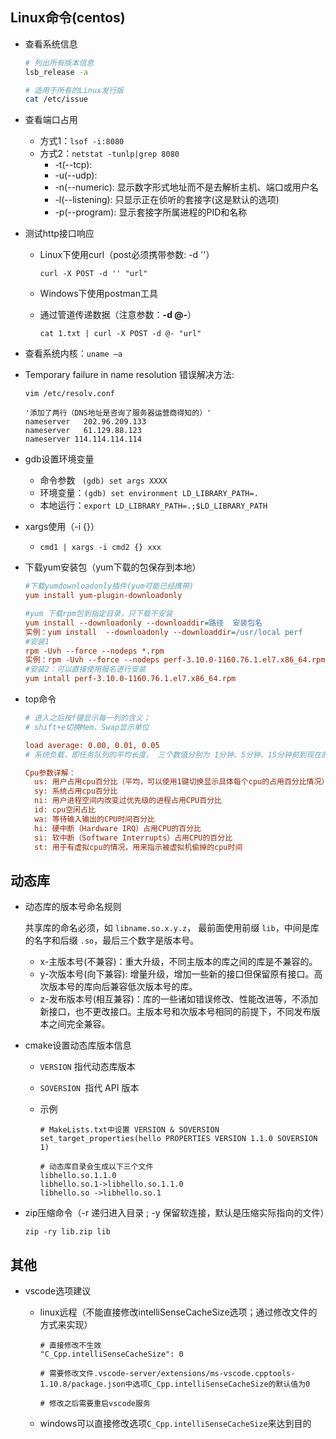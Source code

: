 ## Linux命令(centos)

- 查看系统信息

  ```sh
  # 列出所有版本信息
  lsb_release -a
  
  # 适用于所有的Linux发行版
  cat /etc/issue
  ```

- 查看端口占用
  - 方式1：`lsof -i:8080`
  - 方式2：`netstat -tunlp|grep 8080` 
    - -t(--tcp): 
    - -u(--udp): 
    - -n(--numeric): 显示数字形式地址而不是去解析主机、端口或用户名
    - -l(--listening): 只显示正在侦听的套接字(这是默认的选项)
    - -p(--program):  显示套接字所属进程的PID和名称

- 测试http接口响应

  - Linux下使用curl（post必须携带参数: -d ''）

    `curl -X POST -d '' "url"`

  - Windows下使用postman工具

  - 通过管道传递数据（注意参数：**-d @-**）

    `cat 1.txt | curl -X POST -d @- "url"`
  
- 查看系统内核：`uname –a`

- Temporary failure in name resolution 错误解决方法:

  ```
  vim /etc/resolv.conf
  
  '添加了两行（DNS地址是咨询了服务器运营商得知的）'
  nameserver   202.96.209.133
  nameserver   61.129.88.123
  nameserver 114.114.114.114
  ```

- gdb设置环境变量
  - 命令参数 ` (gdb) set args XXXX`
  - 环境变量：`(gdb) set environment LD_LIBRARY_PATH=.`
  - 本地运行：`export LD_LIBRARY_PATH=.;$LD_LIBRARY_PATH`
  
- xargs使用（-i {}）

  - `cmd1 | xargs -i cmd2 {} xxx`
  
- 下载yum安装包（yum下载的包保存到本地）

  ```ini
  #下载yumdownloadonly插件(yum可能已经携带)
  yum install yum-plugin-downloadonly
  
  #yum 下载rpm包到指定目录，只下载不安装
  yum install --downloadonly --downloaddir=路径  安装包名
  实例：yum install  --downloadonly --downloaddir=/usr/local perf
  #安装1
  rpm -Uvh --force --nodeps *.rpm
  实例：rpm -Uvh --force --nodeps perf-3.10.0-1160.76.1.el7.x86_64.rpm
  #安装2：可以直接使用报名进行安装
  yum intall perf-3.10.0-1160.76.1.el7.x86_64.rpm
  ```

- top命令 

  ```ini
  # 进入之后按f键显示每一列的含义；
  # shift+e切换Mem、Swap显示单位
  
  load average: 0.00, 0.01, 0.05 
  # 系统负载，即任务队列的平均长度。 三个数值分别为 1分钟、5分钟、15分钟前到现在的平均值。
  
  Cpu参数详解：
  	us: 用户占用cpu百分比（平均，可以使用1键切换显示具体每个cpu的占用百分比情况）
  	sy: 系统占用cpu百分比
  	ni: 用户进程空间内改变过优先级的进程占用CPU百分比
  	id: cpu空闲占比
  	wa: 等待输入输出的CPU时间百分比
  	hi: 硬中断（Hardware IRQ）占用CPU的百分比
  	si: 软中断（Software Interrupts）占用CPU的百分比
  	st: 用于有虚拟cpu的情况，用来指示被虚拟机偷掉的cpu时间
  ```

  [top命令解释参考]: https://blog.csdn.net/xujiamin0022016/article/details/89072116

  

## 动态库

- 动态库的版本号命名规则

  共享库的命名必须，如 `libname.so.x.y.z`， 最前面使用前缀 `lib`，中间是库的名字和后缀 `.so`，最后三个数字是版本号。

  - x-主版本号(不兼容)：重大升级，不同主版本的库之间的库是不兼容的。
  - y-次版本号(向下兼容): 增量升级，增加一些新的接口但保留原有接口。高次版本号的库向后兼容低次版本号的库。
  - z-发布版本号(相互兼容)：库的一些诸如错误修改、性能改进等，不添加新接口，也不更改接口。主版本号和次版本号相同的前提下，不同发布版本之间完全兼容。

- cmake设置动态库版本信息

  - `VERSION` 指代动态库版本

  - `SOVERSION `指代 API 版本

  - 示例

    ```
    # MakeLists.txt中设置 VERSION & SOVERSION
    set_target_properties(hello PROPERTIES VERSION 1.1.0 SOVERSION 1)
    
    # 动态库目录会生成以下三个文件
    libhello.so.1.1.0
    libhello.so.1->libhello.so.1.1.0
    libhello.so ->libhello.so.1
    ```

- zip压缩命令（-r 递归进入目录 ; -y 保留软连接，默认是压缩实际指向的文件）

  `zip -ry lib.zip lib`

## 其他

- vscode选项建议

  - linux远程（不能直接修改intelliSenseCacheSize选项；通过修改文件的方式来实现）

    ```
    # 直接修改不生效
    "C_Cpp.intelliSenseCacheSize": 0
    
    # 需要修改文件.vscode-server/extensions/ms-vscode.cpptools-1.10.8/package.json中选项C_Cpp.intelliSenseCacheSize的默认值为0
    
    # 修改之后需要重启vscode服务
    ```

  - windows可以直接修改选项`C_Cpp.intelliSenseCacheSize`来达到目的

